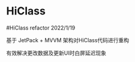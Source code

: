 # HiClass
 #HiClass refactor 2022/1/19
 
 基于 JetPack + MVVM 架构对HiClass代码进行重构
 
 有效解决更改数据及更新UI时白屏延迟现象
